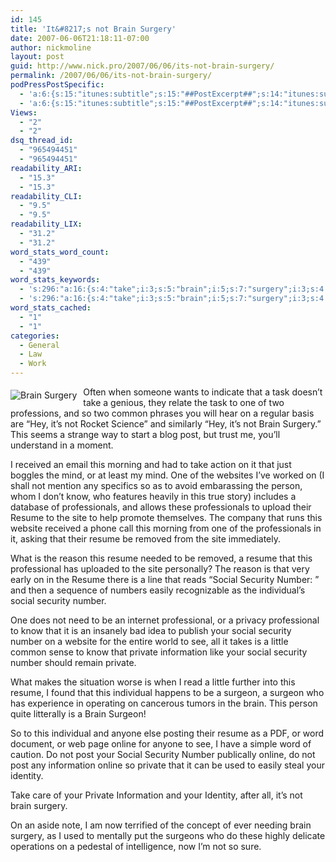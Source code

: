 ```yaml
---
id: 145
title: 'It&#8217;s not Brain Surgery'
date: 2007-06-06T21:18:11-07:00
author: nickmoline
layout: post
guid: http://www.nick.pro/2007/06/06/its-not-brain-surgery/
permalink: /2007/06/06/its-not-brain-surgery/
podPressPostSpecific:
  - 'a:6:{s:15:"itunes:subtitle";s:15:"##PostExcerpt##";s:14:"itunes:summary";s:15:"##PostExcerpt##";s:15:"itunes:keywords";s:17:"##WordPressCats##";s:13:"itunes:author";s:10:"##Global##";s:15:"itunes:explicit";s:7:"Default";s:12:"itunes:block";s:7:"Default";}'
  - 'a:6:{s:15:"itunes:subtitle";s:15:"##PostExcerpt##";s:14:"itunes:summary";s:15:"##PostExcerpt##";s:15:"itunes:keywords";s:17:"##WordPressCats##";s:13:"itunes:author";s:10:"##Global##";s:15:"itunes:explicit";s:7:"Default";s:12:"itunes:block";s:7:"Default";}'
Views:
  - "2"
  - "2"
dsq_thread_id:
  - "965494451"
  - "965494451"
readability_ARI:
  - "15.3"
  - "15.3"
readability_CLI:
  - "9.5"
  - "9.5"
readability_LIX:
  - "31.2"
  - "31.2"
word_stats_word_count:
  - "439"
  - "439"
word_stats_keywords:
  - 's:296:"a:16:{s:4:"take";i:3;s:5:"brain";i:5;s:7:"surgery";i:3;s:4:"post";i:3;s:4:"know";i:3;s:13:"professionals";i:3;s:6:"resume";i:7;s:4:"site";i:3;s:12:"professional";i:3;s:6:"social";i:5;s:8:"security";i:5;s:6:"number";i:5;s:7:"private";i:4;s:11:"information";i:3;s:7:"surgeon";i:3;s:6:"online";i:3;}";'
  - 's:296:"a:16:{s:4:"take";i:3;s:5:"brain";i:5;s:7:"surgery";i:3;s:4:"post";i:3;s:4:"know";i:3;s:13:"professionals";i:3;s:6:"resume";i:7;s:4:"site";i:3;s:12:"professional";i:3;s:6:"social";i:5;s:8:"security";i:5;s:6:"number";i:5;s:7:"private";i:4;s:11:"information";i:3;s:7:"surgeon";i:3;s:6:"online";i:3;}";'
word_stats_cached:
  - "1"
  - "1"
categories:
  - General
  - Law
  - Work
---
```

<img src='https://i2.wp.com/www.nick.pro/wp-content/uploads/2007/06/31965874.thumbnail.jpg?w=760&#038;ssl=1' alt='Brain Surgery' align="left" style="margin-top:5px;margin-right:10px;margin-bottom:10px" data-recalc-dims="1" />  
Often when someone wants to indicate that a task doesn&#8217;t take a genious, they relate the task to one of two professions, and so two common phrases you will hear on a regular basis are &#8220;Hey, it&#8217;s not Rocket Science&#8221; and similarly &#8220;Hey, it&#8217;s not Brain Surgery.&#8221; This seems a strange way to start a blog post, but trust me, you&#8217;ll understand in a moment.  
<!--more-->

  
I received an email this morning and had to take action on it that just boggles the mind, or at least my mind. One of the websites I&#8217;ve worked on (I shall not mention any specifics so as to avoid embarassing the person, whom I don&#8217;t know, who features heavily in this true story) includes a database of professionals, and allows these professionals to upload their Resume to the site to help promote themselves. The company that runs this website received a phone call this morning from one of the professionals in it, asking that their resume be removed from the site immediately.

What is the reason this resume needed to be removed, a resume that this professional has uploaded to the site personally? The reason is that very early on in the Resume there is a line that reads &#8220;Social Security Number: &#8221; and then a sequence of numbers easily recognizable as the individual&#8217;s social security number.

One does not need to be an internet professional, or a privacy professional to know that it is an insanely bad idea to publish your social security number on a website for the entire world to see, all it takes is a little common sense to know that private information like your social security number should remain private.

What makes the situation worse is when I read a little further into this resume, I found that this individual happens to be a surgeon, a surgeon who has experience in operating on cancerous tumors in the brain. This person quite litterally is a Brain Surgeon!

So to this individual and anyone else posting their resume as a PDF, or word document, or web page online for anyone to see, I have a simple word of caution. Do not post your Social Security Number publically online, do not post any information online so private that it can be used to easily steal your identity.

Take care of your Private Information and your Identity, after all, it&#8217;s not brain surgery.

On an aside note, I am now terrified of the concept of ever needing brain surgery, as I used to mentally put the surgeons who do these highly delicate operations on a pedestal of intelligence, now I&#8217;m not so sure.